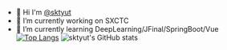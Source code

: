 
<!--
**sktyut/sktyut** is a ✨ _special_ ✨ repository because its `README.md` (this file) appears on your GitHub profile.

Here are some ideas to get you started:

- 🔭 I’m currently working on ...
- 🌱 I’m currently learning ...
- 👯 I’m looking to collaborate on ...
- 🤔 I’m looking for help with ...
- 💬 Ask me about ...
- 📫 How to reach me: ...
- 😄 Pronouns: ...
- ⚡ Fun fact: ...
-->

- 👋 Hi I'm <a href="https://github.com/sktyut/">@sktyut</a>
- 🔭 I’m currently working on SXCTC
- 🌱 I’m currently learning DeepLearning/JFinal/SpringBoot/Vue
[![Top Langs](https://github-readme-stats.vercel.app/api/top-langs/?username=sktyut&layout=compact)](https://github.com/sktyut/github-readme-stats)
![sktyut's GitHub stats](https://github-readme-stats.vercel.app/api?username=sktyut&show_icons=true&theme=tokyonight)

